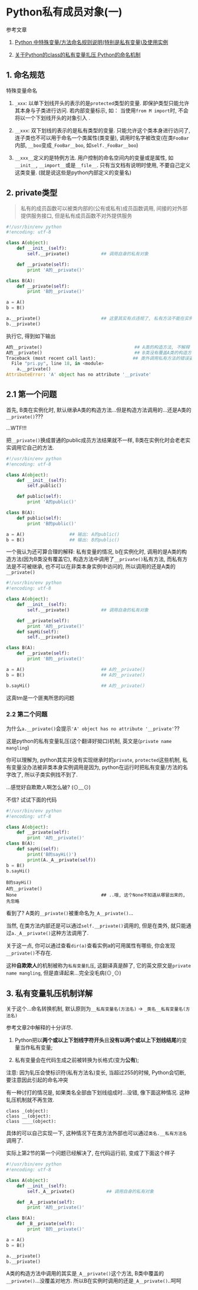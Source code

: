 # Python私有成员对象(一)

参考文章

1. [Python 中特殊变量/方法命名规则说明(特别是私有变量)及使用实例](http://www.cnblogs.com/king-sun/p/4361998.html)

2. [关于Python的class的私有变量扎压 Python的命名机制](http://blog.csdn.net/zsuguangh/article/details/6207469)

## 1. 命名规范

特殊变量命名

1. `_xxx`: 以单下划线开头的表示的是`protected`类型的变量. 即保护类型只能允许其本身与子类进行访问. 若内部变量标示, 如： 当使用`from M import`时, 不会将以一个下划线开头的对象引入 . 

2. `__xxx`: 双下划线的表示的是私有类型的变量. 只能允许这个类本身进行访问了, 连子类也不可以用于命名一个类属性(类变量), 调用时名字被改变(在类`FooBar`内部, `__boo`变成`_FooBar__boo`, 如`self._FooBar__boo`)

3. `__xxx__`定义的是特例方法. 用户控制的命名空间内的变量或是属性, 如`__init__`, `__import__`或是`__file__`. 只有当文档有说明时使用, 不要自己定义这类变量.  (就是说这些是python内部定义的变量名)

## 2. private类型

> 私有的成员函数可以被类内部的(公有或私有)成员函数调用, 间接的对外部提供服务接口, 但是私有成员函数不对外提供服务

```py
#!/usr/bin/env python
#!encoding: utf-8

class A(object):
    def __init__(self):
        self.__private()            ## 调用自身的私有对象

    def __private(self):
        print 'A的__private()'

class B(A):
    def __private(self):
        print 'B的__private()'

a = A()
b = B()

a.__private()                       ## 这里其实有点违规了, 私有方法不能在实例外调用的.
b.__private()
```

执行它, 得到如下输出

```py
A的__private()                                   ## A类的构造方法, 不解释
A的__private()                                   ## B类没有覆盖A类的构造方法, 所以也调用了`self.__private()`
Traceback (most recent call last):              ## 类外调用私有方法的错误姿势...
  File "pri.py", line 18, in <module>
    a.__private()
AttributeError: 'A' object has no attribute '__private'
```

## 2.1 第一个问题

首先, B类在实例化时, 默认继承A类的构造方法...但是构造方法调用的...还是A类的`__private()`???

...WTF!!!

把`__private()`换成普通的public成员方法结果就不一样, B类在实例化时会老老实实调用它自己的方法.

```py
#!/usr/bin/env python
#!encoding: utf-8

class A(object):
    def __init__(self):
        self.public()

    def public(self):
        print 'A的public()'

class B(A):
    def public(self):
        print 'B的public()'

a = A()                 ## 输出: A的public()
b = B()                 ## 输出: B的public()
```

一个我认为还可算合理的解释: 私有变量的情况, b在实例化时, 调用的是A类的构造方法(因为B类没有覆盖它), 构造方法中调用了`__private()`私有方法, 而私有方法是不可被继承, 也不可以在非类本身实例中访问的, 所以调用的还是A类的`__private()`

```py
#!/usr/bin/env python
#!encoding: utf-8

class A(object):
    def __init__(self):
        self.__private()            ## 调用自身的私有对象

    def __private(self):
        print 'A的__private()'
    def sayHi(self):
        self.__private()

class B(A):
    def __private(self):
        print 'B的__private()'

a = A()                             ## A的__private()
b = B()                             ## A的__private()

b.sayHi()                           ## A的__private()
```

这真tm是一个匪夷所思的问题<???>

### 2.2 第二个问题

为什么`a.__private()`会提示`'A' object has no attribute '__private'`??

这是python的私有变量轧压(这个翻译好拗口)机制, 英文是(`private name mangling`)

你可以理解为, python其实并没有实现继承时的`private`, `protected`这些机制, 私有变量没办法被非类本身实例调用是因为, python在运行时把私有变量/方法的名字改了, 所以子类实例找不到了.

...感觉好自欺欺人啊怎么破? (⊙﹏⊙)

不信? 试试下面的代码

```py
#!/usr/bin/env python
#!encoding: utf-8

class A(object):
    def __private(self):
        print 'A的__private()'
class B(A):
    def sayHi(self):
        print('B的sayHi()')
        print(A._A__private(self))
b = B()
b.sayHi()
```

```
B的sayHi()
A的__private()
None                                ## ..哦, 这个None不知道从哪冒出来的, 先忽略
```

看到了? A类的`__private()`被重命名为`_A__private()`...

当然, 在类方法内部还是可以通过`self.__private()`调用的, 但是在类外, 就只能通过`a._A__private()`这种方法调用了.

关于这一点, 你可以通过查看`dir(a)`查看实例a的可用属性有哪些, 你会发现`__private()`不存在.

这种**自欺欺人**的机制被称为`私有变量扎压`, 这翻译真是醉了, 它的英文原文是`private name mangling`, 但是直译起来...完全没毛病(⊙ˍ⊙)

## 3. 私有变量轧压机制详解

关于这个...命名转换机制, 默认原则为`__私有变量名(方法名)` -> `_类名__私有变量名(方法名)`

参考文章2中解释的十分详尽.

1. Python把以**两个或以上下划线字符开头**且**没有以两个或以上下划线结尾**的变量当作私有变量;

2. 私有变量会在代码生成之前被转换为长格式(变为**公有**);

注意: 因为轧压会使标识符(私有方法名)变长, 当超过255的时候, Python会切断, 要注意因此引起的命名冲突

有一种讨打的情况是, 如果类名全部由下划线组成时...没错, 像下面这种情况. 这种轧压机制就不再生效.

```
class _(object):
class __(object):
class ____(object):
```

具体的可以自己实现一下, 这种情况下在类方法外部也可以通过`类名.__私有方法名`调用了.

实际上第2节的第一个问题已经解决了, 在代码运行前, 变成了下面这个样子

```py
#!/usr/bin/env python
#!encoding: utf-8

class A(object):
    def __init__(self):
        self._A__private()            ## 调用自身的私有对象

    def _A__private(self):
        print 'A的__private()'

class B(A):
    def _B__private(self):
        print 'B的__private()'

a = A()
b = B()

a.__private()
b.__private()
```

A类的构造方法中调用的其实是`_A__private()`这个方法, B类中覆盖的`__private()`...没覆盖对地方. 所以B在实例时调用的还是`_A__private()`..呵呵